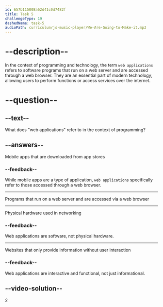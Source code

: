 ```yaml
---
id: 657b115008a62d41c0d7482f
title: Task 5
challengeType: 19
dashedName: task-5
audioPath: curriculum/js-music-player/We-Are-Going-to-Make-it.mp3
---
```


# --description--

In the context of programming and technology, the term `web applications` refers to software programs that run on a web server and are accessed through a web browser. They are an essential part of modern technology, allowing users to perform functions or access services over the internet.

# --question--

## --text--

What does "web applications" refer to in the context of programming?

## --answers--

Mobile apps that are downloaded from app stores

### --feedback--

While mobile apps are a type of application, `web applications` specifically refer to those accessed through a web browser.

---

Programs that run on a web server and are accessed via a web browser

---

Physical hardware used in networking

### --feedback--

Web applications are software, not physical hardware.

---

Websites that only provide information without user interaction

### --feedback--

Web applications are interactive and functional, not just informational.

## --video-solution--

2
